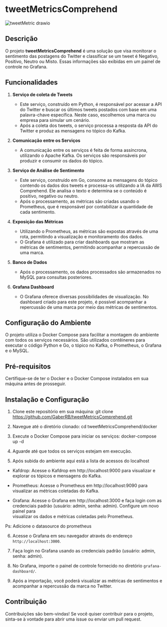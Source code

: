 # tweetMetricsComprehend

![tweetMetric drawio](https://github.com/GaberRB/tweetMetricsComprehend/assets/28874479/1412002e-1451-4372-9fc7-f5059c87c7ce)

## Descrição
O projeto **tweetMetricsComprehend** é uma solução que visa monitorar o sentimento das postagens do Twitter e classificar se um tweet é Negativo, Positivo, Neutro ou Misto. Essas informações são exibidas em um painel de controle no Grafana.

## Funcionalidades
1. **Serviço de coleta de Tweets**
   - Este serviço, construído em Python, é responsável por acessar a API do Twitter e buscar os últimos tweets postados com base em uma palavra-chave específica. Neste caso, escolhemos uma marca ou empresa para simular um cenário.
   - Após a coleta dos tweets, o serviço processa a resposta da API do Twitter e produz as mensagens no tópico do Kafka.

2. **Comunicação entre os Serviços**
   - A comunicação entre os serviços é feita de forma assíncrona, utilizando o Apache Kafka. Os serviços são responsáveis por produzir e consumir os dados do tópico.

3. **Serviço de Análise de Sentimento**
   - Este serviço, construído em Go, consome as mensagens do tópico contendo os dados dos tweets e processa-os utilizando a IA da AWS Comprehend. Ele analisa o texto e determina se o conteúdo é positivo, negativo ou neutro.
   - Após o processamento, as métricas são criadas usando o Prometheus, que é responsável por contabilizar a quantidade de cada sentimento.

4. **Exposição das Métricas**
   - Utilizando o Prometheus, as métricas são expostas através de uma rota, permitindo a visualização e monitoramento dos dados.
   - O Grafana é utilizado para criar dashboards que mostram as métricas de sentimentos, permitindo acompanhar a repercussão de uma marca.

5. **Banco de Dados**
   - Após o processamento, os dados processados são armazenados no MySQL para consultas posteriores.

6. **Grafana Dashboard**
   - O Grafana oferece diversas possibilidades de visualização. No dashboard criado para este projeto, é possível acompanhar a repercussão de uma marca por meio das métricas de sentimentos.

## Configuração do Ambiente
O projeto utiliza o Docker Compose para facilitar a montagem do ambiente com todos os serviços necessários. São utilizados contêineres para executar o código Python e Go, o tópico no Kafka, o Prometheus, o Grafana e o MySQL.

## Pré-requisitos
Certifique-se de ter o Docker e o Docker Compose instalados em sua máquina antes de prosseguir.

## Instalação e Configuração
1. Clone este repositório em sua máquina:
   git clone https://github.com/GaberRB/tweetMetricsComprehend.git

2. Navegue até o diretório clonado:
   cd tweetMetricsComprehend/docker

3. Execute o Docker Compose para iniciar os serviços:
   docker-compose up -d

4. Aguarde até que todos os serviços estejam em execução.
5. Após subida do ambiente aqui está a lista de acessos do localhost
  - Kafdrop: Acesse o Kafdrop em http://localhost:9000 para visualizar e explorar os tópicos e mensagens do Kafka.

  - Prometheus: Acesse o Prometheus em http://localhost:9090 para visualizar as métricas coletadas do Kafka.

  - Grafana: Acesse o Grafana em http://localhost:3000 e faça login com as credenciais padrão (usuário: admin, senha: admin). Configure um novo painel para         
    visualizar os dados e métricas coletadas pelo Prometheus.

  Ps: Adicione o datasource do prometheus

6. Acesse o Grafana em seu navegador através do endereço `http://localhost:3000`.

7. Faça login no Grafana usando as credenciais padrão (usuário: admin, senha: admin).

8. No Grafana, importe o painel de controle fornecido no diretório `grafana-dashboard/`.

9. Após a importação, você poderá visualizar as métricas de sentimentos e acompanhar a repercussão da marca no Twitter.

## Contribuição
Contribuições são bem-vindas! Se você quiser contribuir para o projeto, sinta-se à vontade para abrir uma issue ou enviar um pull request.





